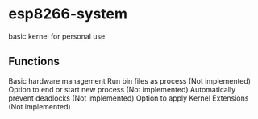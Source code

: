 # esp8266-system
basic kernel for personal use

## Functions
Basic hardware management
Run bin files as process (Not implemented)
Option to end or start new process (Not implemented)
Automatically prevent deadlocks (Not implemented)
Option to apply Kernel Extensions (Not implemented)
